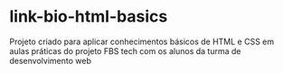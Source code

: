 # link-bio-html-basics
Projeto criado para aplicar conhecimentos básicos de HTML e CSS em aulas práticas do projeto FBS tech com os alunos da turma de desenvolvimento web

